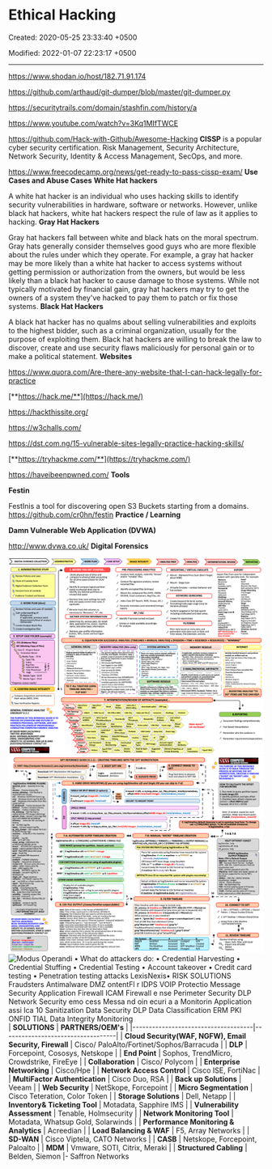 # Ethical Hacking

Created: 2020-05-25 23:33:40 +0500

Modified: 2022-01-07 22:23:17 +0500

---

<https://www.shodan.io/host/182.71.91.174>

<https://github.com/arthaud/git-dumper/blob/master/git-dumper.py>

<https://securitytrails.com/domain/stashfin.com/history/a>

<https://www.youtube.com/watch?v=3Kq1MIfTWCE>

<https://github.com/Hack-with-Github/Awesome-Hacking>
**CISSP** is a popular cyber security certification. Risk Management, Security Architecture, Network Security, Identity & Access Management, SecOps, and more.

<https://www.freecodecamp.org/news/get-ready-to-pass-cissp-exam/>
**Use Cases and Abuse Cases**
**White Hat hackers**

A white hat hacker is an individual who uses hacking skills to identify security vulnerabilities in hardware, software or networks. However, unlike black hat hackers, white hat hackers respect the rule of law as it applies to hacking.
**Gray Hat Hackers**

Gray hat hackers fall between white and black hats on the moral spectrum. Gray hats generally consider themselves good guys who are more flexible about the rules under which they operate. For example, a gray hat hacker may be more likely than a white hat hacker to access systems without getting permission or authorization from the owners, but would be less likely than a black hat hacker to cause damage to those systems. While not typically motivated by financial gain, gray hat hackers may try to get the owners of a system they've hacked to pay them to patch or fix those systems.
**Black Hat Hackers**

A black hat hacker has no qualms about selling vulnerabilities and exploits to the highest bidder, such as a criminal organization, usually for the purpose of exploiting them. Black hat hackers are willing to break the law to discover, create and use security flaws maliciously for personal gain or to make a political statement.
**Websites**

<https://www.quora.com/Are-there-any-website-that-I-can-hack-legally-for-practice>

[**https://hack.me/**](https://hack.me/)

<https://hackthissite.org/>

<https://w3challs.com/>

<https://dst.com.ng/15-vulnerable-sites-legally-practice-hacking-skills/>

[**https://tryhackme.com/**](https://tryhackme.com/)

<https://haveibeenpwned.com/>
**Tools**

**Festin**

FestInis a tool for discovering open S3 Buckets starting from a domains.
<https://github.com/cr0hn/festin>
**Practice / Learning**

**Damn Vulnerable Web Application (DVWA)**

<http://www.dvwa.co.uk/>
**Digital Forensics**

![](media/Ethical-Hacking-image1.png)
![](media/Ethical-Hacking-image2.png)
![Modus Operandi • What do attackers do: • Credential Harvesting • Credential Stuffing • Credential Testing • Account takeover • Credit card testing • Penetration testing attacks LexisNexis• RISK SOLUTIONS Fraudsters Antimalware DMZ ontentFl r IDPS VOIP Protectio Message Security Application Firewall ICAM Firewall e nse Perimeter Security DLP Network Security emo cess Messa nd oin ecuri a a Monitorin Application assi Ica 10 Sanitization Data Security DLP Data Classification ERM PKI ONFID TIAL Data Integrity Monitoring ](media/Ethical-Hacking-image3.png)
| **SOLUTIONS**                                           | **PARTNERS/OEM's**                        |
|-------------------------------------|-----------------------------------|
| **Cloud Security(WAF, NGFW), Email Security, Firewall** | Cisco/ PaloAlto/Fortinet/Sophos/Barracuda |
| **DLP**                                                 | Forcepoint, Cososys, Netskope             |
| **End Point**                                           | Sophos, TrendMicro, Crowdstrike, FireEye  |
| **Collaboration**                                       | Cisco/ Polycom                            |
| **Enterprise Networking**                               | Cisco/Hpe                                 |
| **Network Access Control**                              | Cisco ISE, FortiNac                       |
| **MultiFactor Authentication**                          | Cisco Duo, RSA                            |
| **Back up Solutions**                                   | Veeam                                     |
| **Web Security**                                        | NetSkope, Forcepoint                      |
| **Micro Segmentation**                                  | Cisco Teteration, Color Token             |
| **Storage Solutions**                                   | Dell, Netapp                              |
| **Inventory& Ticketing Tool**                           | Motadata, Sapphire IMS                    |
| **Vulnerability Assessment**                            | Tenable, Holmsecurity                     |
| **Network Monitoring Tool**                             | Motadata, Whatsup Gold, Solarwinds        |
| **Performance Monitoring & Analytics**                  | Acreedian                                |
| **Load Balancing & WAF**                                | F5, Array Networks                        |
| **SD-WAN**                                              | Cisco Viptela, CATO Networks              |
| **CASB**                                                | Netskope, Forcepoint, Paloalto            |
| **MDM**                                                 | Vmware, SOTI, Citrix, Meraki              |
| **Structured Cabling**                                  | Belden, Siemon                            |-   Saffron Networks
